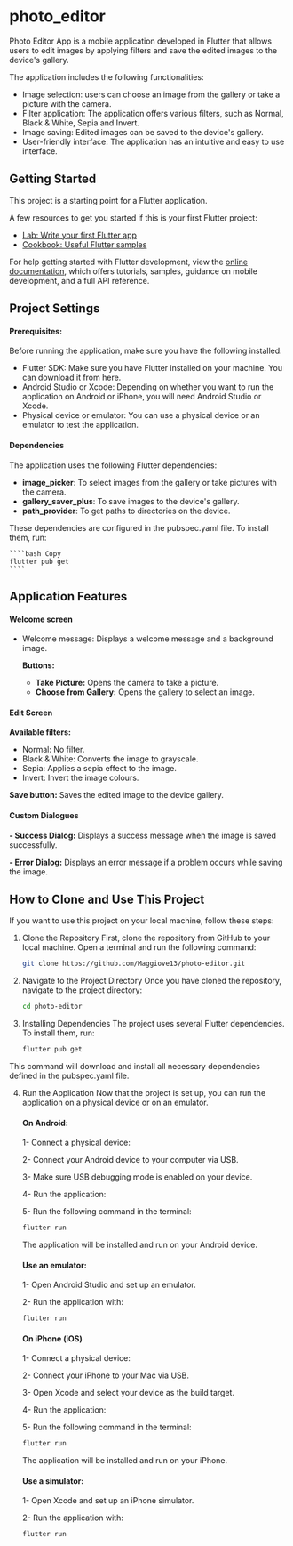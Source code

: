# photo_editor

Photo Editor App is a mobile application developed in Flutter that allows users to edit images by applying filters and save the edited images to the device's gallery. 

The application includes the following functionalities:

- Image selection: users can choose an image from the gallery or take a picture with the camera.
- Filter application: The application offers various filters, such as Normal, Black & White, Sepia and Invert.
- Image saving: Edited images can be saved to the device's gallery.
- User-friendly interface: The application has an intuitive and easy to use interface.

## Getting Started

This project is a starting point for a Flutter application.

A few resources to get you started if this is your first Flutter project:

- [Lab: Write your first Flutter app](https://docs.flutter.dev/get-started/codelab)
- [Cookbook: Useful Flutter samples](https://docs.flutter.dev/cookbook)

For help getting started with Flutter development, view the
[online documentation](https://docs.flutter.dev/), which offers tutorials,
samples, guidance on mobile development, and a full API reference.

## Project Settings
#### Prerequisites: 
Before running the application, make sure you have the following installed:

- Flutter SDK: Make sure you have Flutter installed on your machine. You can download it from here.
- Android Studio or Xcode: Depending on whether you want to run the application on Android or iPhone, you will need Android Studio or Xcode.
- Physical device or emulator: You can use a physical device or an emulator to test the application.

#### Dependencies
The application uses the following Flutter dependencies:

- **image_picker**: To select images from the gallery or take pictures with the camera.
- **gallery_saver_plus**: To save images to the device's gallery.
- **path_provider**: To get paths to directories on the device.

These dependencies are configured in the pubspec.yaml file. To install them, run:

    ````bash Copy
    flutter pub get
    ````

## Application Features
#### Welcome screen
- Welcome message: Displays a welcome message and a background image.

    **Buttons:**
    - **Take Picture:** Opens the camera to take a picture.
    - **Choose from Gallery:** Opens the gallery to select an image.

#### Edit Screen
**Available filters:**
- Normal: No filter.
- Black & White: Converts the image to grayscale.
- Sepia: Applies a sepia effect to the image.
- Invert: Invert the image colours.

**Save button:** Saves the edited image to the device gallery.

#### Custom Dialogues
**- Success Dialog:** Displays a success message when the image is saved successfully.

**- Error Dialog:** Displays an error message if a problem occurs while saving the image.

## How to Clone and Use This Project
If you want to use this project on your local machine, follow these steps:

1. Clone the Repository
First, clone the repository from GitHub to your local machine. Open a terminal and run the following command:

    ````bash Copy
    git clone https://github.com/Maggiove13/photo-editor.git 
    ````
2. Navigate to the Project Directory
Once you have cloned the repository, navigate to the project directory:

    ````bash Copy
    cd photo-editor
    ```` 
3. Installing Dependencies
The project uses several Flutter dependencies. To install them, run:

    ````bash Copy
    flutter pub get
    ````   
This command will download and install all necessary dependencies defined in the pubspec.yaml file.

4.  Run the Application
Now that the project is set up, you can run the application on a physical device or on an emulator.

    #### On Android:
    
    1- Connect a physical device:
    
    2- Connect your Android device to your computer via USB.
    
    3- Make sure USB debugging mode is enabled on your device.
    
    4- Run the application:
    
    5- Run the following command in the terminal:
    
    ````bash Copy
    flutter run
    ````
    
    The application will be installed and run on your Android device.

    #### Use an emulator:
    
    1- Open Android Studio and set up an emulator.
    
    2- Run the application with:
    
    ````bash Copy
    flutter run
    ````
    
    #### On iPhone (iOS)
    
    1- Connect a physical device:
    
    2- Connect your iPhone to your Mac via USB.
    
    3- Open Xcode and select your device as the build target.
    
    4- Run the application:
    
    5- Run the following command in the terminal:
    
    ````bash Copy
    flutter run
    ````
    The application will be installed and run on your iPhone.
    
    #### Use a simulator:
    
    1- Open Xcode and set up an iPhone simulator.
    
    2- Run the application with:
    
    ````bash Copy
    flutter run
    ````


